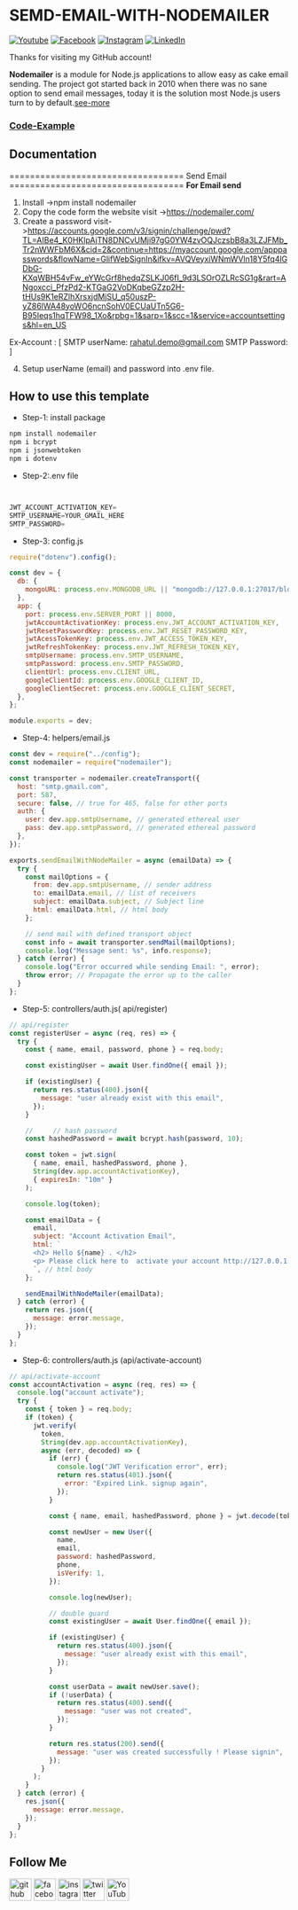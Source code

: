 # SEMD-EMAIL-WITH-NODEMAILER

[![Youtube][youtube-shield]][youtube-url]
[![Facebook][facebook-shield]][facebook-url]
[![Instagram][instagram-shield]][instagram-url]
[![LinkedIn][linkedin-shield]][linkedin-url]

Thanks for visiting my GitHub account!

**Nodemailer** is a module for Node.js applications to allow easy as cake email sending. The project got started back in 2010 when there was no sane option to send email messages, today it is the solution most Node.js users turn to by default.[see-more](https://www.nodemailer.com/)

### [Code-Example](https://github.com/learnwithfair/mern-user-admin-authentication)

## Documentation

================================== Send Email ==================================
**For Email send**

1. Install ->npm install nodemailer
2. Copy the code form the website visit ->https://nodemailer.com/
3. Create a password visit->https://accounts.google.com/v3/signin/challenge/pwd?TL=AIBe4_K0HKlpAjTN8DNCvUMji97gG0YW4zvOQJczsbB8a3LZJFMb_Tr2nWWFbM6X&cid=2&continue=https://myaccount.google.com/apppasswords&flowName=GlifWebSignIn&ifkv=AVQVeyxiWNmWVln18Y5fq4lGDbG-KXqWBH54vFw_eYWcGrf8hedqZSLKJ06fI_9d3LSOrOZLRcSG1g&rart=ANgoxcci_PfzPd2-KTGaG2VoDKqbeGZzp2H-tHUs9K1eRZlhXrsxjdMjSU_q50uszP-yZ86lWA48yoWO6ncnSohV0ECUaUTn5G6-B95Ieqs1hqTFW98_1Xo&rpbg=1&sarp=1&scc=1&service=accountsettings&hl=en_US

Ex-Account : [
SMTP userName: rahatul.demo@gmail.com
SMTP Password:
]

4. Setup userName (email) and password into .env file.

## How to use this template

- Step-1: install package

```js
npm install nodemailer
npm i bcrypt
npm i jsonwebtoken
npm i dotenv

```

- Step-2:.env file

```js


JWT_ACCOUNT_ACTIVATION_KEY=
SMTP_USERNAME=YOUR_GMAIL_HERE
SMTP_PASSWORD=

```

- Step-3: config.js

```js
require("dotenv").config();

const dev = {
  db: {
    mongoURL: process.env.MONGODB_URL || "mongodb://127.0.0.1:27017/blogDB",
  },
  app: {
    port: process.env.SERVER_PORT || 8000,
    jwtAccountActivationKey: process.env.JWT_ACCOUNT_ACTIVATION_KEY,
    jwtResetPasswordKey: process.env.JWT_RESET_PASSWORD_KEY,
    jwtAcessTokenKey: process.env.JWT_ACCESS_TOKEN_KEY,
    jwtRefreshTokenKey: process.env.JWT_REFRESH_TOKEN_KEY,
    smtpUsername: process.env.SMTP_USERNAME,
    smtpPassword: process.env.SMTP_PASSWORD,
    clientUrl: process.env.CLIENT_URL,
    googleClientId: process.env.GOOGLE_CLIENT_ID,
    googleClientSecret: process.env.GOOGLE_CLIENT_SECRET,
  },
};

module.exports = dev;
```

- Step-4: helpers/email.js

```js
const dev = require("../config");
const nodemailer = require("nodemailer");

const transporter = nodemailer.createTransport({
  host: "smtp.gmail.com",
  port: 587,
  secure: false, // true for 465, false for other ports
  auth: {
    user: dev.app.smtpUsername, // generated ethereal user
    pass: dev.app.smtpPassword, // generated ethereal password
  },
});

exports.sendEmailWithNodeMailer = async (emailData) => {
  try {
    const mailOptions = {
      from: dev.app.smtpUsername, // sender address
      to: emailData.email, // list of receivers
      subject: emailData.subject, // Subject line
      html: emailData.html, // html body
    };

    // send mail with defined transport object
    const info = await transporter.sendMail(mailOptions);
    console.log("Message sent: %s", info.response);
  } catch (error) {
    console.log("Error occurred while sending Email: ", error);
    throw error; // Propagate the error up to the caller
  }
};
```

- Step-5: controllers/auth.js( api/register)

```js
// api/register
const registerUser = async (req, res) => {
  try {
    const { name, email, password, phone } = req.body;

    const existingUser = await User.findOne({ email });

    if (existingUser) {
      return res.status(400).json({
        message: "user already exist with this email",
      });
    }

    //     // hash password
    const hashedPassword = await bcrypt.hash(password, 10);

    const token = jwt.sign(
      { name, email, hashedPassword, phone },
      String(dev.app.accountActivationKey),
      { expiresIn: "10m" }
    );

    console.log(token);

    const emailData = {
      email,
      subject: "Account Activation Email",
      html: `
      <h2> Hello ${name} . </h2>
      <p> Please click here to  activate your account http://127.0.0.1:3000/auth/activte/${token} </p>
      `, // html body
    };

    sendEmailWithNodeMailer(emailData);
  } catch (error) {
    return res.json({
      message: error.message,
    });
  }
};
```

- Step-6: controllers/auth.js (api/activate-account)

```js
// api/activate-account
const accountActivation = async (req, res) => {
  console.log("account activate");
  try {
    const { token } = req.body;
    if (token) {
      jwt.verify(
        token,
        String(dev.app.accountActivationKey),
        async (err, decoded) => {
          if (err) {
            console.log("JWT Verification error", err);
            return res.status(401).json({
              error: "Expired Link. signup again",
            });
          }

          const { name, email, hashedPassword, phone } = jwt.decode(token);

          const newUser = new User({
            name,
            email,
            password: hashedPassword,
            phone,
            isVerify: 1,
          });

          console.log(newUser);

          // double guard
          const existingUser = await User.findOne({ email });

          if (existingUser) {
            return res.status(400).json({
              message: "user already exist with this email",
            });
          }

          const userData = await newUser.save();
          if (!userData) {
            return res.status(400).send({
              message: "user was not created",
            });
          }

          return res.status(200).send({
            message: "user was created successfully ! Please signin",
          });
        }
      );
    }
  } catch (error) {
    res.json({
      message: error.message,
    });
  }
};
```

## Follow Me

[<img src='https://cdn.jsdelivr.net/npm/simple-icons@3.0.1/icons/github.svg' alt='github' height='40'>](https://github.com/learnwithfair) [<img src='https://cdn.jsdelivr.net/npm/simple-icons@3.0.1/icons/facebook.svg' alt='facebook' height='40'>](https://www.facebook.com/learnwithfair/) [<img src='https://cdn.jsdelivr.net/npm/simple-icons@3.0.1/icons/instagram.svg' alt='instagram' height='40'>](https://www.instagram.com/learnwithfair/) [<img src='https://cdn.jsdelivr.net/npm/simple-icons@3.0.1/icons/twitter.svg' alt='twitter' height='40'>](https://www.twiter.com/learnwithfair/) [<img src='https://cdn.jsdelivr.net/npm/simple-icons@3.0.1/icons/youtube.svg' alt='YouTube' height='40'>](https://www.youtube.com/@learnwithfair)

<!-- MARKDOWN LINKS & IMAGES -->

[youtube-shield]: https://img.shields.io/badge/-Youtube-black.svg?style=flat-square&logo=youtube&color=555&logoColor=white
[youtube-url]: https://youtube.com/@learnwithfair
[facebook-shield]: https://img.shields.io/badge/-Facebook-black.svg?style=flat-square&logo=facebook&color=555&logoColor=white
[facebook-url]: https://facebook.com/learnwithfair
[instagram-shield]: https://img.shields.io/badge/-Instagram-black.svg?style=flat-square&logo=instagram&color=555&logoColor=white
[instagram-url]: https://instagram.com/learnwithfair
[linkedin-shield]: https://img.shields.io/badge/-LinkedIn-black.svg?style=flat-square&logo=linkedin&colorB=555
[linkedin-url]: https://linkedin.com/company/learnwithfair
